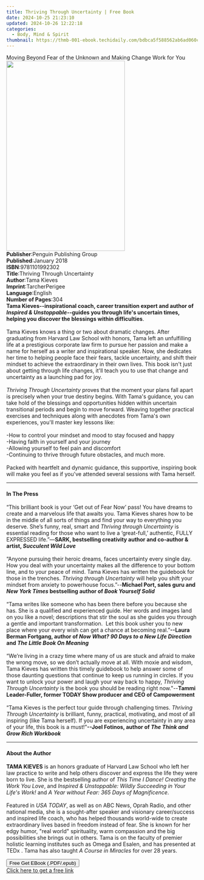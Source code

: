 ```yaml
---
title: Thriving Through Uncertainty | Free Book
date: 2024-10-25 21:23:10
updated: 2024-10-26 12:22:18
categories:
  - Body, Mind & Spirit
thumbnail: https://thmb-001-ebook.techidaily.com/bdbca5f588562ab6ad060cb7c5edd488e5d65707825118f11c20ceafe83069c7.jpg
---
```

<main id="book-container">
  <div class="flex flex-col">
    <div class="book-brief flex-1 py-6 px-4 sm:p-6 md:py-10 md:px-8">
      <!-- brief-->
      <div class="book-brief-main">
        Moving Beyond Fear of the Unknown and Making Change Work for You
      </div>
    </div>
    <div
      class="book-meta-info flex-1 grid gap-4 col-start-1 col-end-3 row-start-1 sm:mb-6 sm:grid-cols-4 lg:gap-6 lg:col-start-2 lg:row-end-6 lg:row-span-6 lg:mb-0"
    >
      <div
        class="book-meta-info-left place-content-center mt-4 p-4 text-sm leading-6 col-start-2 col-span-2 dark:text-slate-400"
      >
        <img
          class="w-full h-500 object-cover rounded-lg sm:h-255 sm:col-span-2 lg:col-span-full"
          src="https://img-001-ebook.techidaily.com/4d98bf6f0cdfb30dab7ccd8136edaa7efca2934e5e32230fa5127309eb48a1fe.jpg"
          alt=""
          width="312"
          height="500"
        />
      </div>
      <div
        class="book-meta-info-right mt-2 col-start-1 row-start-2 col-span-3 self-center"
      >
        <!-- meta data  -->
        <div class="flex flex-col px-4 md:px-8">
          <div class="flex-1">
            <strong>Publisher</strong>:<span class="px-2"
              >Penguin Publishing Group</span
            >
          </div>
          <div class="flex-1">
            <strong>Published</strong>:<span class="px-2">January 2018</span>
          </div>
          <div class="flex-1">
            <strong>ISBN</strong>:<span class="px-2">9781101992302</span>
          </div>
          <div class="flex-1">
            <strong>Title</strong>:<span class="px-2"
              >Thriving Through Uncertainty</span
            >
          </div>
          <div class="flex-1">
            <strong>Author</strong>:<span class="px-2">Tama Kieves</span>
          </div>
          <div class="flex-1">
            <strong>Imprint</strong>:<span class="px-2">TarcherPerigee</span>
          </div>
          <div class="flex-1">
            <strong>Language</strong>:<span class="px-2">English</span>
          </div>
          <div class="flex-1">
            <strong>Number of Pages</strong>:<span class="px-2">304</span>
          </div>
        </div>
      </div>
    </div>
    <div class="book-description flex-1 py-6 px-4 sm:p-6 md:py-10 md:px-8">
      <div class="book-description-main">
        <div accordion-content="" id="description">
          <b
            >Tama Kieves--inspirational coach, career transition expert and
            author of <i>Inspired &amp; Unstoppable</i>--guides you through
            life's uncertain times, helping you discover the blessings within
            difficulties</b
          >. <br /><br />Tama Kieves knows a thing or two about dramatic
          changes. After graduating from Harvard Law School with honors, Tama
          left an unfulfilling life at a prestigious corporate law firm to
          pursue her passion and make a name for herself as a writer and
          inspirational speaker. Now, she dedicates her time to helping people
          face their fears, tackle uncertainty, and shift their mindset to
          achieve the extraordinary in their own lives. This book isn't just
          about getting through life changes, it'll teach you to use that change
          and uncertainty as a launching pad for joy.<br /><br /><i
            >Thriving Through Uncertainty</i
          >
          proves that the moment your plans fall apart is precisely when your
          true destiny begins. With Tama's guidance, you can take hold of the
          blessings and opportunities hidden within uncertain transitional
          periods and begin to move forward. Weaving together practical
          exercises and techniques along with anecdotes from Tama's own
          experiences, you'll master key lessons like:<br /><br />-How to
          control your mindset and mood to stay focused and happy<br />-Having
          faith in yourself and your journey<br />-Allowing yourself to feel
          pain and discomfort<br />-Continuing to thrive through future
          obstacles, and much more.<br /><br />Packed with heartfelt and dynamic
          guidance, this supportive, inspiring book will make you feel as if
          you've attended several sessions with Tama herself.
        </div>
        <div class="accordion-fader"></div>
      </div>
    </div>
    <div class="book-excerpts flex-1 py-6 px-4 sm:p-6 md:py-10 md:px-8">
      <!-- excerpts-->
      <div class="book-excerpts-main">
        <hr />
        <h4 class="placeholder placeholder-heading">
          <span>In The Press</span>
        </h4>
        <p>
          “This brilliant book is your ‘Get out of Fear Now’ pass! You have
          dreams to create and a marvelous life that awaits you. Tama Kieves
          shares how to be in the middle of all sorts of things and find your
          way to everything you deserve. She’s funny, real, smart and
          <i>Thriving through Uncertainty </i>is essential reading for those who
          want to live a ‘great-full,’ authentic, FULLY EXPRESSED life.”—<b
            >SARK, bestselling creativity author and co-author &amp; artist,
            <i>Succulent Wild Love&nbsp;<br /></i></b
          ><br />
          “Anyone pursuing their heroic dreams, faces uncertainty every single
          day. How you deal with your uncertainty makes all the difference to
          your bottom line, and to your peace of mind. Tama Kieves has written
          the guidebook for those in the trenches.
          <i>Thriving through Uncertainty</i> will help you shift your mindset
          from anxiety to powerhouse focus.”--<b
            >Michael Port, sales guru and <i>New York Times </i>bestselling
            author of <i>Book Yourself Solid<br /></i></b
          ><br />
          “Tama writes like someone who has been there before you because she
          has. She is a qualified and experienced guide. Her words and images
          land on you like a novel; descriptions that stir the soul as she
          guides you through a gentle and important transformation. &nbsp;Let
          this book usher you to new place where your every wish can get a
          chance at becoming real.”<b
            >--Laura Berman Fortgang, author of
            <i>Now What? 90 Days to a New Life Direction </i>and
            <i>The Little Book On Meaning<br /></i></b
          ><br />
          “We’re living in a crazy time where many of us are stuck and afraid to
          make the wrong move, so we don’t actually move at all. With moxie and
          wisdom, Tama Kieves has written this timely guidebook to help answer
          some of those daunting questions that continue to keep us running in
          circles.&nbsp;If you want to unlock your power and laugh your way back
          to happy, <i>Thriving Through Uncertainty</i> is the book you should
          be reading right now."--<b
            >Tammi Leader-Fuller, former TODAY Show producer and CEO of
            Campowerment<br /></b
          ><br />
          “Tama Kieves is the perfect tour guide through challenging
          times.&nbsp;<i>Thriving Through Uncertainty</i> is brilliant, funny,
          practical, motivating, and most of all inspiring (like Tama
          herself).&nbsp;If you are experiencing uncertainty in any area of your
          life, this book is a must!”<b
            >--Joel Fotinos, author of
            <i>The Think and Grow Rich Workbook</i></b
          >
        </p>
      </div>
    </div>
    <div class="book-about-author flex-1 py-6 px-4 sm:p-6 md:py-10 md:px-8">
      <!-- about author-->
      <div class="book-main-author-main">
        <hr />
        <h4 class="placeholder placeholder-heading">
          <span>About the Author</span>
        </h4>
        <p>
          <b>TAMA KIEVES</b> is an honors graduate of Harvard Law School who
          left her law practice to write and help others discover and express
          the life they were born to live. She is the bestselling author of
          <i>This Time I Dance! Creating the Work You Love</i>, and
          <i
            >Inspired &amp; Unstoppable: Wildly Succeeding in Your Life's Work! </i
          >and
          <i>A Year without Fear: 365 Days of Magnificence</i
          >.<br /><br />Featured in <i>USA TODAY</i>, as well as on ABC News,
          Oprah Radio, and other national media, she is a sought-after speaker
          and visionary career/success and inspired life coach, who has helped
          thousands world-wide to create extraordinary lives based in freedom
          instead of fear. She is known for her edgy humor, "real world"
          spirituality, warm compassion and the big possibilities she brings out
          in others. Tama is on the faculty of premier holistic learning
          institutes such as Omega and Esalen, and has presented at TEDx . Tama
          has also taught <i>A Course in Miracles</i> for over 28 years.
        </p>
      </div>
    </div>
    <div class="book-free-get flex-1 py-6 px-4 sm:p-6 md:py-10 md:px-8">
      <button
        id="btn-free-get"
        class="bg-blue-500 hover:bg-blue-700 text-white font-bold py-2 px-4 rounded"
      >
        Free Get EBook (.PDF/.epub)
      </button>
      <div id="countdown-display" class="px-2 text-lg mt-2"></div>
      <a
        id="free-link"
        class="hidden bg-blue-500 hover:bg-blue-700 text-white font-bold py-2 px-4 rounded"
        href="https://www.ebooks.com/en-us/book/95758312/thriving-through-uncertainty/tama-kieves/"
        target="_blank"
        >Click here to get a free link</a
      >
    </div>
    <script>
      let countdownTime = 0;
      let countdownInterval = null;
      document
        .getElementById('btn-free-get')
        .addEventListener('click', startCountdown);
      function startCountdown() {
        countdownTime = new Date().getTime() + 60000 * 3;
        countdownInterval = setInterval(updateCountdown, 1000);
        document.getElementById('btn-free-get').disabled = true;
        document
          .getElementById('btn-free-get')
          .classList.add('bg-gray-500', 'cursor-not-allowed');
      }
      function updateCountdown() {
        let currentTime = new Date().getTime();
        let timeLeft = countdownTime - currentTime;
        let secondsLeft = Math.floor(timeLeft / 1000);
        document.getElementById('countdown-display').innerHTML =
          `Remaining time: ${secondsLeft} seconds.`;
        if (secondsLeft <= 0) {
          clearInterval(countdownInterval);
          document.getElementById('btn-free-get').classList.add('hidden');
          document.getElementById('free-link').classList.remove('hidden');
          document.getElementById('countdown-display').innerHTML = '';
        }
      }
    </script>
  </div>
</main>

